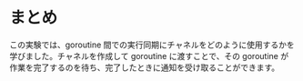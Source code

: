 # まとめ

この実験では、goroutine 間での実行同期にチャネルをどのように使用するかを学びました。チャネルを作成して goroutine に渡すことで、その goroutine が作業を完了するのを待ち、完了したときに通知を受け取ることができます。
